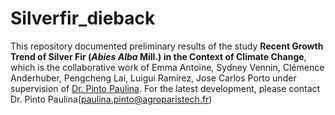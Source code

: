 # Silverfir_dieback
This repository documented preliminary results of the study **Recent Growth Trend of Silver Fir (_Abies Alba_ Mill.) in the Context of Climate Change**, which is the collaborative work of Emma Antoine, Sydney Vennin, Clémence Anderhuber, Pengcheng Lai, Luigui Ramírez, Jose Carlos Porto under supervision of [Dr. Pinto Paulina](https://eng-silva.nancy.hub.inrae.fr/research-teams/ecosilva/staff/personal-pages/pinto-gonzalez-paulina-elcira). For the latest development, please contact Dr. Pinto Paulina(paulina.pinto@agroparistech.fr)
